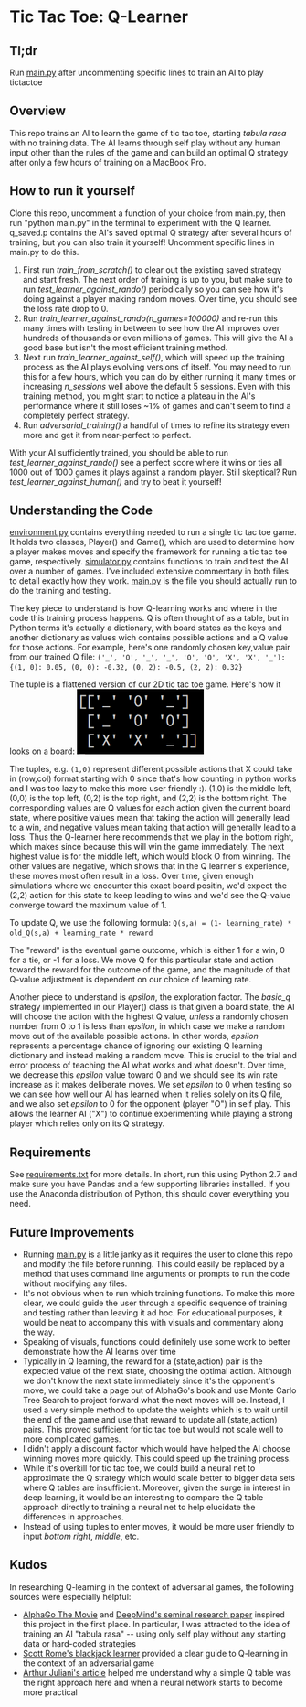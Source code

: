 # Tic Tac Toe: Q-Learner

## Tl;dr
Run [main.py](https://github.com/lucaschapin/tictactoe-q-learner/blob/master/main.py) after uncommenting specific lines to train an AI to play tictactoe

## Overview
This repo trains an AI to learn the game of tic tac toe, starting *tabula rasa* with no training data. The AI learns through self play without any human input other than the rules of the game and can build an optimal Q strategy after only a few hours of training on a MacBook Pro.

## How to run it yourself
Clone this repo, uncomment a function of your choice from main.py, then run "python main.py" in the terminal to experiment with the Q learner. q_saved.p contains the AI's saved optimal Q strategy after several hours of training, but you can also train it yourself! Uncomment specific lines in main.py to do this. 
1. First run *train_from_scratch()* to clear out the existing saved strategy and start fresh. The next order of training is up to you, but make sure to run *test_learner_against_rando()* periodically so you can see how it's doing against a player making random moves. Over time, you should see the loss rate drop to 0. 
2. Run *train_learner_against_rando(n_games=100000)* and re-run this many times with testing in between to see how the AI improves over hundreds of thousands or even millions of games. This will give the AI a good base but isn't the most efficient training method. 
3. Next run *train_learner_against_self()*, which will speed up the training process as the AI plays evolving versions of itself. You may need to run this for a few hours, which you can do by either running it many times or increasing *n_sessions* well above the default 5 sessions. Even with this training method, you might start to notice a plateau in the AI's performance where it still loses ~1% of games and can't seem to find a completely perfect strategy. 
4. Run *adversarial_training()* a handful of times to refine its strategy even more and get it from near-perfect to perfect. 

With your AI sufficiently trained, you should be able to run *test_learner_against_rando()* see a perfect score where it wins or ties all 1000 out of 1000 games it plays against a random player. Still skeptical? Run *test_learner_against_human()* and try to beat it yourself!

## Understanding the Code
[environment.py](https://github.com/lucaschapin/tictactoe-q-learner/blob/master/environment.py) contains everything needed to run a single tic tac toe game. It holds two classes, Player() and Game(), which are used to determine how a player makes moves and specify the framework for running a tic tac toe game, respectively. [simulator.py](https://github.com/lucaschapin/tictactoe-q-learner/blob/master/simulator.py) contains functions to train and test the AI over a number of games. I've included extensive commentary in both files to detail exactly how they work. [main.py](https://github.com/lucaschapin/tictactoe-q-learner/blob/master/main.py) is the file you should actually run to do the training and testing.

The key piece to understand is how Q-learning works and where in the code this training process happens. Q is often thought of as a table, but in Python terms it's actually a dictionary, with board states as the keys and another dictionary as values wich contains possible actions and a Q value for those actions. For example, here's one randomly chosen key,value pair from our trained Q file:
`('_', 'O', '_', '_', 'O', 'O', 'X', 'X', '_'): {(1, 0): 0.05, (0, 0): -0.32, (0, 2): -0.5, (2, 2): 0.32}`

The tuple is a flattened version of our 2D tic tac toe game. Here's how it looks on a board:
![](ex_board.png)

The tuples, e.g. `(1,0)` represent different possible actions that X could take in (row,col) format starting with 0 since that's how counting in python works and I was too lazy to make this more user friendly :). (1,0) is the middle left, (0,0) is the top left, (0,2) is the top right, and (2,2) is the bottom right. The corresponding values are Q values for each action given the current board state, where positive values mean that taking the action will generally lead to a win, and negative values mean taking that action will generally lead to a loss. Thus the Q-learner here recommends that we play in the bottom right, which makes since because this will win the game immediately. The next highest value is for the middle left, which would block O from winning. The other values are negative, which shows that in the Q learner's experience, these moves most often result in a loss. Over time, given enough simulations where we encounter this exact board positin, we'd expect the (2,2) action for this state to keep leading to wins and we'd see the Q-value converge toward the maximum value of 1.

To update Q, we use the following formula:
`Q(s,a) = (1- learning_rate) * old_Q(s,a) + learning_rate * reward`

The "reward" is the eventual game outcome, which is either 1 for a win, 0 for a tie, or -1 for a loss. We move Q for this particular state and action toward the reward for the outcome of the game, and the magnitude of that Q-value adjustment is dependent on our choice of learning rate.

Another piece to understand is *epsilon*, the exploration factor. The *basic_q* strategy implemented in our Player() class is that given a board state, the AI will choose the action with the highest Q value, *unless* a randomly chosen number from 0 to 1 is less than *epsilon*, in which case we make a random move out of the available possible actions. In other words, *epsilon* represents a percentage chance of ignoring our existing Q learning dictionary and instead making a random move. This is crucial to the trial and error process of teaching the AI what works and what doesn't. Over time, we decrease this *epsilon* value toward 0 and we should see its win rate increase as it makes deliberate moves. We set *epsilon* to 0 when testing so we can see how well our AI has learned when it relies solely on its Q file, and we also set *epsilon* to 0 for the opponent (player "O") in self play. This allows the learner AI ("X") to continue experimenting while playing a strong player which relies only on its Q strategy.

## Requirements
See [requirements.txt](https://github.com/lucaschapin/tictactoe-q-learner/blob/master/requirements.txt) for more details. In short, run this using Python 2.7 and make sure you have Pandas and a few supporting libraries installed. If you use the Anaconda distribution of Python, this should cover everything you need.

## Future Improvements
* Running [main.py](https://github.com/lucaschapin/tictactoe-q-learner/blob/master/main.py) is a little janky as it requires the user to clone this repo and modify the file before running. This could easily be replaced by a method that uses command line arguments or prompts to run the code without modifying any files.
* It's not obvious when to run which training functions. To make this more clear, we could guide the user through a specific sequence of training and testing rather than leaving it ad hoc. For educational purposes, it would be neat to accompany this with visuals and commentary along the way.
* Speaking of visuals, functions could definitely use some work to better demonstrate how the AI learns over time
* Typically in Q learning, the reward for a (state,action) pair is the expected value of the next state, choosing the optimal action. Although we don't know the next state immediately since it's the opponent's move, we could take a page out of AlphaGo's book and use Monte Carlo Tree Search to project forward what the next moves will be. Instead, I used a very simple method to update the weights which is to wait until the end of the game and use that reward to update all (state,action) pairs. This proved sufficient for tic tac toe but would not scale well to more complicated games.
* I didn't apply a discount factor which would have helped the AI choose winning moves more quickly. This could speed up the training process.
* While it's overkill for tic tac toe, we could build a neural net to approximate the Q strategy which would scale better to bigger data sets where Q tables are insufficient. Moreover, given the surge in interest in deep learning, it would be an interesting to compare the Q table approach directly to training a neural net to help elucidate the differences in approaches.
* Instead of using tuples to enter moves, it would be more user friendly to input *bottom right*, *middle*, etc.

## Kudos
In researching Q-learning in the context of adversarial games, the following sources were especially helpful:
* [AlphaGo The Movie](https://www.rottentomatoes.com/m/alphago/) and [DeepMind's seminal research paper](https://www.nature.com/articles/nature24270.epdf) inspired this project in the first place. In particular, I was attracted to the idea of training an AI "tabula rasa" -- using only self play without any starting data or hard-coded strategies
* [Scott Rome's blackjack learner](http://srome.github.io/Train-A-Neural_Net-To-Play-Black-Jack-With-Q-Learning/) provided a clear guide to Q-learning in the context of an adversarial game
* [Arthur Juliani's article](https://medium.com/emergent-future/simple-reinforcement-learning-with-tensorflow-part-0-q-learning-with-tables-and-neural-networks-d195264329d0) helped me understand why a simple Q table was the right approach here and when a neural network starts to become more practical

